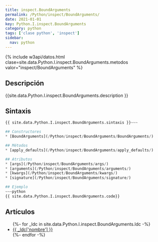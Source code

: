 ```yaml
---
title: inspect.BoundArguments
permalink: /Python/inspect/BoundArguments/
date: 2021-01-01
key: Python.I.inspect.BoundArguments
category: python
tags: ['clase python', 'inspect']
sidebar: 
  nav: python
---
```


{% include w3api/datos.html clase=site.data.Python.I.inspect.BoundArguments.metodos valor="inspect/BoundArguments" %}

## Descripción
{{site.data.Python.I.inspect.BoundArguments.description }}

## Sintaxis
~~~python
{{ site.data.Python.I.inspect.BoundArguments.sintaxis }}~~~

## Constructores
* [BoundArguments](/Python/inspect/BoundArguments/BoundArguments/)

## Métodos
* [apply_defaults](/Python/inspect/BoundArguments/apply_defaults/)

## Atributos
* [args](/Python/inspect/BoundArguments/args/)
* [arguments](/Python/inspect/BoundArguments/arguments/)
* [kwargs](/Python/inspect/BoundArguments/kwargs/)
* [signature](/Python/inspect/BoundArguments/signature/)

## Ejemplo
~~~python
{{ site.data.Python.I.inspect.BoundArguments.code}}
~~~

## Artículos
<ul>
{%- for _ldc in site.data.Python.I.inspect.BoundArguments.ldc -%}
   <li>
       <a href="{{_ldc['url'] }}">{{ _ldc['nombre'] }}</a>
   </li>
{%- endfor -%}
</ul>
